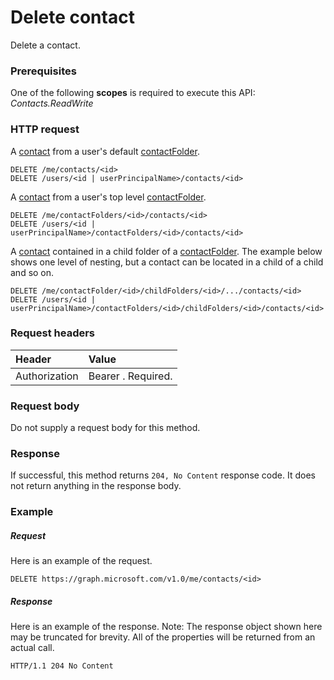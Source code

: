 # Delete contact

Delete a contact.
### Prerequisites
One of the following **scopes** is required to execute this API: 
*Contacts.ReadWrite*
### HTTP request
<!-- { "blockType": "ignored" } -->
A [contact](../resources/contact.md) from a user's default [contactFolder](../resources/contactfolder.md).
```http
DELETE /me/contacts/<id>
DELETE /users/<id | userPrincipalName>/contacts/<id>
```
A [contact](../resources/contact.md) from a user's top level [contactFolder](../resources/contactfolder.md).
```http
DELETE /me/contactFolders/<id>/contacts/<id>
DELETE /users/<id | userPrincipalName>/contactFolders/<id>/contacts/<id>
```
A [contact](../resources/contact.md) contained in a child folder of a [contactFolder](../resources/mailfolder.md). The 
example below shows one level of nesting, but a contact can be located in a child of a child and so on.
```http
DELETE /me/contactFolder/<id>/childFolders/<id>/.../contacts/<id>
DELETE /users/<id | userPrincipalName>/contactFolders/<id>/childFolders/<id>/contacts/<id>
```
### Request headers
| Header       | Value |
|:---------------|:--------|
| Authorization  | Bearer <token>. Required.  |

### Request body
Do not supply a request body for this method.


### Response
If successful, this method returns `204, No Content` response code. It does not return anything in the response body.

### Example
##### Request
Here is an example of the request.
<!-- {
  "blockType": "request",
  "name": "delete_contact"
}-->
```http
DELETE https://graph.microsoft.com/v1.0/me/contacts/<id>
```
##### Response
Here is an example of the response. Note: The response object shown here may be truncated for brevity. All of the properties will be returned from an actual call.
<!-- {
  "blockType": "response",
  "truncated": true
} -->
```http
HTTP/1.1 204 No Content
```

<!-- uuid: 8fcb5dbc-d5aa-4681-8e31-b001d5168d79
2015-10-25 14:57:30 UTC -->
<!-- {
  "type": "#page.annotation",
  "description": "Delete contact",
  "keywords": "",
  "section": "documentation",
  "tocPath": ""
}-->
